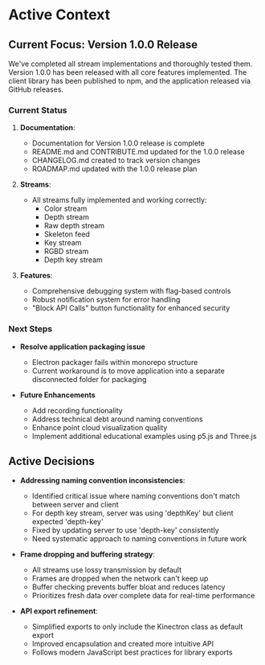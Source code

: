 # Active Context

## Current Focus: Version 1.0.0 Release

We've completed all stream implementations and thoroughly tested them. Version 1.0.0 has been released with all core features implemented. The client library has been published to npm, and the application released via GitHub releases.

### Current Status

1. **Documentation**:

   - Documentation for Version 1.0.0 release is complete
   - README.md and CONTRIBUTE.md updated for the 1.0.0 release
   - CHANGELOG.md created to track version changes
   - ROADMAP.md updated with the 1.0.0 release plan

2. **Streams**:

   - All streams fully implemented and working correctly:
     - Color stream
     - Depth stream
     - Raw depth stream
     - Skeleton feed
     - Key stream
     - RGBD stream
     - Depth key stream

3. **Features**:
   - Comprehensive debugging system with flag-based controls
   - Robust notification system for error handling
   - "Block API Calls" button functionality for enhanced security

### Next Steps

- **Resolve application packaging issue**

  - Electron packager fails within monorepo structure
  - Current workaround is to move application into a separate disconnected folder for packaging

- **Future Enhancements**
  - Add recording functionality
  - Address technical debt around naming conventions
  - Enhance point cloud visualization quality
  - Implement additional educational examples using p5.js and Three.js

## Active Decisions

- **Addressing naming convention inconsistencies**:

  - Identified critical issue where naming conventions don't match between server and client
  - For depth key stream, server was using 'depthKey' but client expected 'depth-key'
  - Fixed by updating server to use 'depth-key' consistently
  - Need systematic approach to naming conventions in future work

- **Frame dropping and buffering strategy**:

  - All streams use lossy transmission by default
  - Frames are dropped when the network can't keep up
  - Buffer checking prevents buffer bloat and reduces latency
  - Prioritizes fresh data over complete data for real-time performance

- **API export refinement**:
  - Simplified exports to only include the Kinectron class as default export
  - Improved encapsulation and created more intuitive API
  - Follows modern JavaScript best practices for library exports
